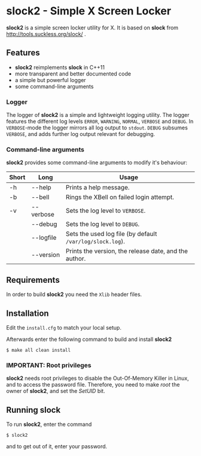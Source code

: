 slock2 - Simple X Screen Locker
===============================
**slock2** is a simple screen locker utility for X.
It is based on **slock** from http://tools.suckless.org/slock/ .

Features
--------
* **slock2** reimplements **slock** in C++11
* more transparent and better documented code
* a simple but powerful logger
* some command-line arguments


### Logger

The logger of **slock2** is a simple and lightweight logging utility.  The
logger features the different log levels `ERROR`, `WARNING`, `NORMAL`, `VERBOSE`
and `DEBUG`.  In `VERBOSE`-mode the logger mirrors all log output to `stdout`.
`DEBUG` subsumes `VERBOSE`, and adds further log output relevant for debugging.


### Command-line arguments

**slock2** provides some command-line arguments to modify it's behaviour:


| Short | Long              | Usage                                                                |
|-------|-------------------|----------------------------------------------------------------------|
| -h    | --help            | Prints a help message.                                               |
| -b    | --bell            | Rings the XBell on failed login attempt.                             |
| -v    | --verbose         | Sets the log level to `VERBOSE`.                                     |
|       | --debug           | Sets the log level to `DEBUG`.                                       |
|       | --logfile <FILE>  | Sets the used log file (by default `/var/log/slock.log`).            |
|       | --version         | Prints the version, the release date, and the author.                |


Requirements
------------
In order to build **slock2** you need the `Xlib` header files.


Installation
------------

Edit the `install.cfg` to match your local setup.

Afterwards enter the following command to build and install **slock2**

    $ make all clean install


### IMPORTANT: Root privileges

**slock2** needs root privileges to disable the Out-Of-Memory Killer in Linux,
and to access the password file.  Therefore, you need to make *root* the owner
of **slock2**, and set the *SetUID* bit.


Running slock
-------------

To run **slock2**, enter the command

    $ slock2

and to get out of it, enter your password.

